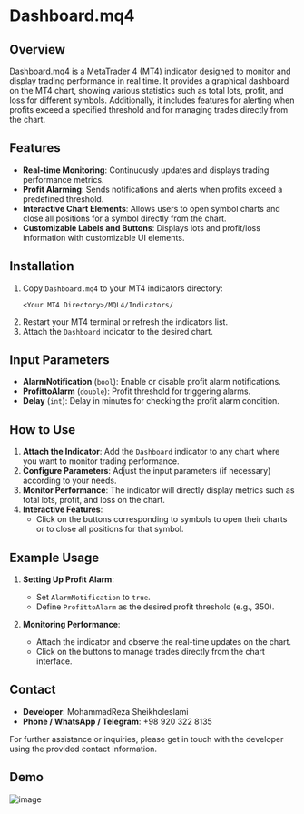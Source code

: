 # Dashboard.mq4

## Overview

Dashboard.mq4 is a MetaTrader 4 (MT4) indicator designed to monitor and display trading performance in real time. It provides a graphical dashboard on the MT4 chart, showing various statistics such as total lots, profit, and loss for different symbols. Additionally, it includes features for alerting when profits exceed a specified threshold and for managing trades directly from the chart.

## Features

- **Real-time Monitoring**: Continuously updates and displays trading performance metrics.
- **Profit Alarming**: Sends notifications and alerts when profits exceed a predefined threshold.
- **Interactive Chart Elements**: Allows users to open symbol charts and close all positions for a symbol directly from the chart.
- **Customizable Labels and Buttons**: Displays lots and profit/loss information with customizable UI elements.

## Installation

1. Copy `Dashboard.mq4` to your MT4 indicators directory:
   ```
   <Your MT4 Directory>/MQL4/Indicators/
   ```
2. Restart your MT4 terminal or refresh the indicators list.
3. Attach the `Dashboard` indicator to the desired chart.

## Input Parameters

- **AlarmNotification** (`bool`): Enable or disable profit alarm notifications.
- **ProfittoAlarm** (`double`): Profit threshold for triggering alarms.
- **Delay** (`int`): Delay in minutes for checking the profit alarm condition.

## How to Use

1. **Attach the Indicator**: Add the `Dashboard` indicator to any chart where you want to monitor trading performance.
2. **Configure Parameters**: Adjust the input parameters (if necessary) according to your needs.
3. **Monitor Performance**: The indicator will directly display metrics such as total lots, profit, and loss on the chart.
4. **Interactive Features**:
   - Click on the buttons corresponding to symbols to open their charts or to close all positions for that symbol.


## Example Usage

1. **Setting Up Profit Alarm**:
   - Set `AlarmNotification` to `true`.
   - Define `ProfittoAlarm` as the desired profit threshold (e.g., 350).

2. **Monitoring Performance**:
   - Attach the indicator and observe the real-time updates on the chart.
   - Click on the buttons to manage trades directly from the chart interface.

## Contact

- **Developer**: MohammadReza Sheikholeslami
- **Phone / WhatsApp / Telegram**: +98 920 322 8135

For further assistance or inquiries, please get in touch with the developer using the provided contact information.


## Demo
![image](https://github.com/user-attachments/assets/f32e8eff-226e-4b6f-8ca2-0a0fa29d58cd)
